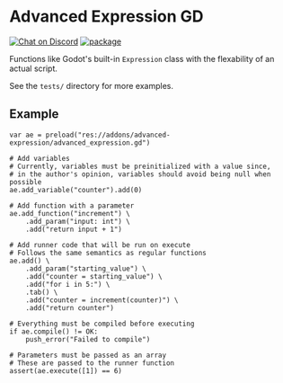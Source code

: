 # Advanced Expression GD

[![Chat on Discord](https://img.shields.io/discord/853476898071117865?label=chat&logo=discord)](https://discord.gg/6mcdWWBkrr)
[![package](https://img.shields.io/badge/package-1.0.0-blue)](https://www.npmjs.com/package/@sometimes_youwin/advanced-expression)

Functions like Godot's built-in `Expression` class with the flexability of an actual script.

See the `tests/` directory for more examples.

## Example
```GDScript
var ae = preload("res://addons/advanced-expression/advanced_expression.gd")

# Add variables
# Currently, variables must be preinitialized with a value since,
# in the author's opinion, variables should avoid being null when possible
ae.add_variable("counter").add(0)

# Add function with a parameter
ae.add_function("increment") \
	.add_param("input: int") \
	.add("return input + 1")

# Add runner code that will be run on execute
# Follows the same semantics as regular functions
ae.add() \
	.add_param("starting_value") \
	.add("counter = starting_value") \
	.add("for i in 5:") \
	.tab() \
	.add("counter = increment(counter)") \
	.add("return counter")

# Everything must be compiled before executing
if ae.compile() != OK:
	push_error("Failed to compile")

# Parameters must be passed as an array
# These are passed to the runner function
assert(ae.execute([1]) == 6)
```

